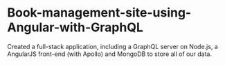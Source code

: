 # Book-management-site-using-Angular-with-GraphQL
Created a full-stack application, including a GraphQL server on Node.js, a AngularJS front-end (with Apollo) and MongoDB to store all of our data.
